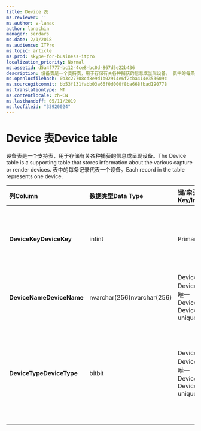 ```yaml
---
title: Device 表
ms.reviewer: ''
ms.author: v-lanac
author: lanachin
manager: serdars
ms.date: 2/1/2018
ms.audience: ITPro
ms.topic: article
ms.prod: skype-for-business-itpro
localization_priority: Normal
ms.assetid: d5a4f777-bc12-4ce8-bc0d-867d5e22b436
description: 设备表是一个支持表，用于存储有关各种捕获的信息或呈现设备。 表中的每条记录代表一个设备。
ms.openlocfilehash: 0b3c27708cd8e9d1b02914e6f2cba414e353609c
ms.sourcegitcommit: bb53f131fabb03a66f0d000f8ba668fbad190778
ms.translationtype: MT
ms.contentlocale: zh-CN
ms.lasthandoff: 05/11/2019
ms.locfileid: "33920024"
---
```

# <a name="device-table"></a><span data-ttu-id="5b826-104">Device 表</span><span class="sxs-lookup"><span data-stu-id="5b826-104">Device table</span></span>
 
<span data-ttu-id="5b826-105">设备表是一个支持表，用于存储有关各种捕获的信息或呈现设备。</span><span class="sxs-lookup"><span data-stu-id="5b826-105">The Device table is a supporting table that stores information about the various capture or render devices.</span></span> <span data-ttu-id="5b826-106">表中的每条记录代表一个设备。</span><span class="sxs-lookup"><span data-stu-id="5b826-106">Each record in the table represents one device.</span></span>
  
|<span data-ttu-id="5b826-107">**列**</span><span class="sxs-lookup"><span data-stu-id="5b826-107">**Column**</span></span>|<span data-ttu-id="5b826-108">**数据类型**</span><span class="sxs-lookup"><span data-stu-id="5b826-108">**Data Type**</span></span>|<span data-ttu-id="5b826-109">**键/索引**</span><span class="sxs-lookup"><span data-stu-id="5b826-109">**Key/Index**</span></span>|<span data-ttu-id="5b826-110">**详细信息**</span><span class="sxs-lookup"><span data-stu-id="5b826-110">**Details**</span></span>|
|:-----|:-----|:-----|:-----|
|<span data-ttu-id="5b826-111">**DeviceKey**</span><span class="sxs-lookup"><span data-stu-id="5b826-111">**DeviceKey**</span></span> <br/> |<span data-ttu-id="5b826-112">int</span><span class="sxs-lookup"><span data-stu-id="5b826-112">int</span></span>  <br/> |<span data-ttu-id="5b826-113">Primary</span><span class="sxs-lookup"><span data-stu-id="5b826-113">Primary</span></span>  <br/> |<span data-ttu-id="5b826-114">标识此设备的唯一编号。</span><span class="sxs-lookup"><span data-stu-id="5b826-114">Unique number identifying this device.</span></span>  <br/> |
|<span data-ttu-id="5b826-115">**DeviceName**</span><span class="sxs-lookup"><span data-stu-id="5b826-115">**DeviceName**</span></span> <br/> |<span data-ttu-id="5b826-116">nvarchar(256)</span><span class="sxs-lookup"><span data-stu-id="5b826-116">nvarchar(256)</span></span>  <br/> |<span data-ttu-id="5b826-117">DeviceName + DeviceType 是唯一</span><span class="sxs-lookup"><span data-stu-id="5b826-117">DeviceName + DeviceType is unique</span></span>  <br/> |<span data-ttu-id="5b826-118">设备名称。</span><span class="sxs-lookup"><span data-stu-id="5b826-118">Device name.</span></span>  <br/> |
|<span data-ttu-id="5b826-119">**DeviceType**</span><span class="sxs-lookup"><span data-stu-id="5b826-119">**DeviceType**</span></span> <br/> |<span data-ttu-id="5b826-120">bit</span><span class="sxs-lookup"><span data-stu-id="5b826-120">bit</span></span>  <br/> |<span data-ttu-id="5b826-121">DeviceName + DeviceType 是唯一</span><span class="sxs-lookup"><span data-stu-id="5b826-121">DeviceName + DeviceType is unique</span></span>  <br/> |<span data-ttu-id="5b826-122">设备类型。</span><span class="sxs-lookup"><span data-stu-id="5b826-122">Device type.</span></span> <span data-ttu-id="5b826-123">1 是捕获设备，0 为呈现设备。</span><span class="sxs-lookup"><span data-stu-id="5b826-123">1 is a capture device, 0 is a render device.</span></span>  <br/> |
   


